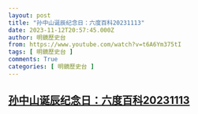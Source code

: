 ```yaml
---
layout: post
title: "孙中山诞辰纪念日：六度百科20231113"
date: 2023-11-12T20:57:45.000Z
author: 明鏡歷史台
from: https://www.youtube.com/watch?v=t6A6Ym375tI
tags: [ 明鏡歷史台 ]
comments: True
categories: [ 明鏡歷史台 ]
---
```

<!--1699822665000-->
[孙中山诞辰纪念日：六度百科20231113](https://www.youtube.com/watch?v=t6A6Ym375tI)
------

<div>

</div>
